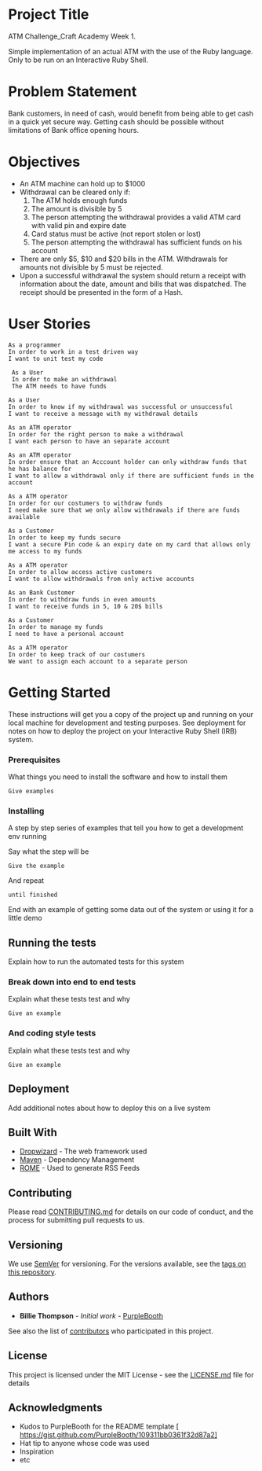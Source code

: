 # Project Title

<p>ATM Challenge_Craft Academy Week 1.</p>
<p>Simple implementation of an actual ATM with the use of the Ruby language. Only to be run on an Interactive Ruby Shell.</p>

# Problem Statement
Bank customers, in need of cash, would benefit from being able to get cash in a quick yet secure way. Getting cash should be possible without limitations of Bank office opening hours.

# Objectives

* An ATM machine can hold up to $1000
* Withdrawal can be cleared only if:
    1. The ATM holds enough funds
    2. The amount is divisible by 5
    3. The person attempting the withdrawal provides a valid ATM card with valid pin and expire date
    4. Card status must be active (not report stolen or lost)
    5. The person attempting the withdrawal has sufficient funds on his account
* There are only $5, $10 and $20 bills in the ATM. Withdrawals for amounts not divisible by 5 must be rejected.
* Upon a successful withdrawal the system should return a receipt with information about the date, amount and bills that was dispatched. The receipt should be presented in the form of a Hash.

# User Stories

```
As a programmer
In order to work in a test driven way
I want to unit test my code
```

```
 As a User       
 In order to make an withdrawal      
 The ATM needs to have funds
 ```

 ```
As a User               
In order to know if my withdrawal was successful or unsuccessful               
I want to receive a message with my withdrawal details
```

```
As an ATM operator          
In order for the right person to make a withdrawal            
I want each person to have an separate account
```

```
As an ATM operator           
In order ensure that an Acccount holder can only withdraw funds that he has balance for           
I want to allow a withdrawal only if there are sufficient funds in the account
```

```
As a ATM operator
In order for our costumers to withdraw funds
I need make sure that we only allow withdrawals if there are funds available
```

```
As a Customer              
In order to keep my funds secure             
I want a secure Pin code & an expiry date on my card that allows only me access to my funds
```

```
As a ATM operator             
In order to allow access active customers             
I want to allow withdrawals from only active accounts
```

```
As an Bank Customer    
In order to withdraw funds in even amounts  
I want to receive funds in 5, 10 & 20$ bills
```

```
As a Customer
In order to manage my funds
I need to have a personal account
```

```
As a ATM operator      
In order to keep track of our costumers     
We want to assign each account to a separate person
```

# Getting Started

These instructions will get you a copy of the project up and running on your local machine for development and testing purposes. See deployment for notes on how to deploy the project on your Interactive Ruby Shell (IRB) system.

### Prerequisites

What things you need to install the software and how to install them

```
Give examples
```

### Installing

A step by step series of examples that tell you how to get a development env running

Say what the step will be

```
Give the example
```

And repeat

```
until finished
```

End with an example of getting some data out of the system or using it for a little demo

## Running the tests

Explain how to run the automated tests for this system

### Break down into end to end tests

Explain what these tests test and why

```
Give an example
```

### And coding style tests

Explain what these tests test and why

```
Give an example
```

## Deployment

Add additional notes about how to deploy this on a live system

## Built With

* [Dropwizard](http://www.dropwizard.io/1.0.2/docs/) - The web framework used
* [Maven](https://maven.apache.org/) - Dependency Management
* [ROME](https://rometools.github.io/rome/) - Used to generate RSS Feeds

## Contributing

Please read [CONTRIBUTING.md](https://gist.github.com/PurpleBooth/b24679402957c63ec426) for details on our code of conduct, and the process for submitting pull requests to us.

## Versioning

We use [SemVer](http://semver.org/) for versioning. For the versions available, see the [tags on this repository](https://github.com/your/project/tags). 

## Authors

* **Billie Thompson** - *Initial work* - [PurpleBooth](https://github.com/PurpleBooth)

See also the list of [contributors](https://github.com/your/project/contributors) who participated in this project.

## License

This project is licensed under the MIT License - see the [LICENSE.md](LICENSE.md) file for details

## Acknowledgments

* Kudos to PurpleBooth for the README template [ https://gist.github.com/PurpleBooth/109311bb0361f32d87a2]
* Hat tip to anyone whose code was used
* Inspiration
* etc



